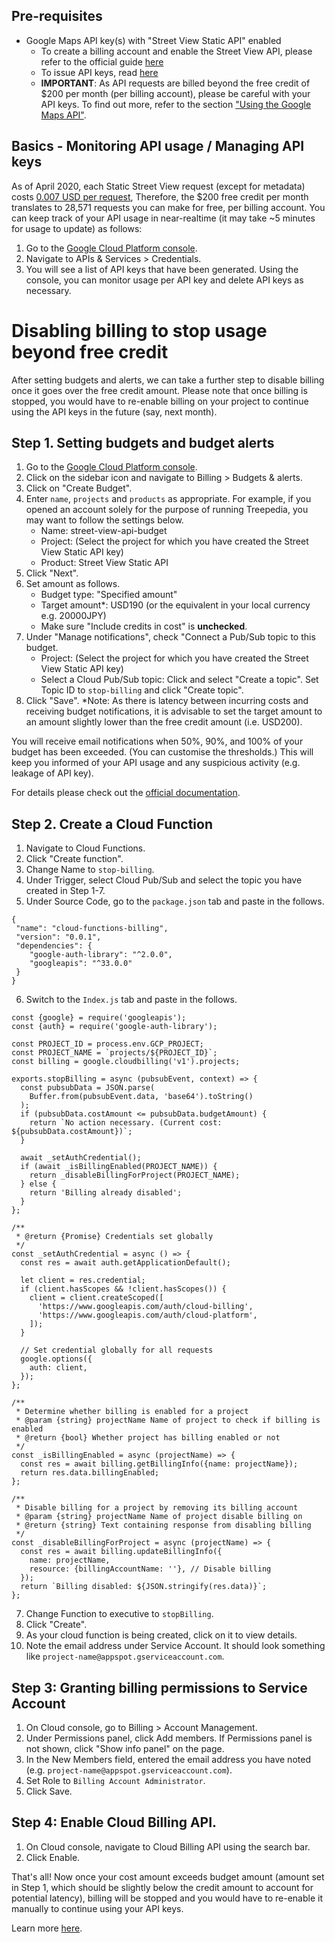 
## Pre-requisites
- Google Maps API key(s) with "Street View Static API" enabled
  - To create a billing account and enable the Street View API, please refer to the official guide [here](https://developers.google.com/maps/gmp-get-started)
  - To issue API keys, read [here](https://developers.google.com/maps/documentation/streetview/get-api-key)
  - **IMPORTANT**: As API requests are billed beyond the free credit of $200 per month (per billing account), please be careful with your API keys. To find out more, refer to the section ["Using the Google Maps API"](#using-the-google-maps-api).


## Basics - Monitoring API usage / Managing API keys
As of April 2020, each Static Street View request (except for metadata) costs [0.007 USD per request](https://developers.google.com/maps/documentation/streetview/usage-and-billing#static-street-view), 
Therefore, the $200 free credit per month translates to 28,571 requests you can make for free, per billing account.
You can keep track of your API usage in near-realtime (it may take ~5 minutes for usage to update) as follows:

1. Go to the [Google Cloud Platform console](https://console.cloud.google.com/).
2. Navigate to APIs & Services > Credentials.
3. You will see a list of API keys that have been generated. Using the console, you can monitor usage per API key and delete API keys as necessary.

# Disabling billing to stop usage beyond free credit

After setting budgets and alerts, we can take a further step to disable billing once it goes over the free credit amount. Please note that once billing is stopped, you would have to re-enable billing on your project to continue using the API keys in the future (say, next month).

## Step 1. Setting budgets and budget alerts
1. Go to the [Google Cloud Platform console](https://console.cloud.google.com/).
2. Click on the sidebar icon and navigate to Billing > Budgets & alerts. 
3. Click on "Create Budget".
4. Enter `name`, `projects` and `products` as appropriate. For example, if you opened an account solely for the purpose of running Treepedia, you may want to follow the settings below.
    - Name: street-view-api-budget
    - Project: (Select the project for which you have created the Street View Static API key)
    - Product: Street View Static API
5. Click "Next".
6. Set amount as follows.
    - Budget type: "Specified amount"
    - Target amount*: USD190 (or the equivalent in your local currency e.g. 20000JPY)
    - Make sure "Include credits in cost" is **unchecked**.
7. Under "Manage notifications", check "Connect a Pub/Sub topic to this budget.
    - Project: (Select the project for which you have created the Street View Static API key)
    - Select a Cloud Pub/Sub topic: Click and select "Create a topic". Set Topic ID to `stop-billing` and click "Create topic".
8. Click "Save".
*Note: As there is latency between incurring costs and receiving budget notifications, it is advisable to set the target amount to an amount slightly lower than the free credit amount (i.e. USD200).

You will receive email notifications when 50%, 90%, and 100% of your budget has been exceeded. (You can customise the thresholds.) This will keep you informed of your API usage and any suspicious activity (e.g. leakage of API key).

For details please check out the [official documentation](https://cloud.google.com/billing/docs/how-to/budgets).

## Step 2. Create a Cloud Function
1. Navigate to Cloud Functions.
2. Click "Create function".
3. Change Name to `stop-billing`.
4. Under Trigger, select Cloud Pub/Sub and select the topic you have created in Step 1-7.
5. Under Source Code, go to the `package.json` tab and paste in the follows.
```
{
 "name": "cloud-functions-billing",
 "version": "0.0.1",
 "dependencies": {
    "google-auth-library": "^2.0.0",
    "googleapis": "^33.0.0"
 }
}
```
6. Switch to the `Index.js` tab and paste in the follows.
```
const {google} = require('googleapis');
const {auth} = require('google-auth-library');

const PROJECT_ID = process.env.GCP_PROJECT;
const PROJECT_NAME = `projects/${PROJECT_ID}`;
const billing = google.cloudbilling('v1').projects;

exports.stopBilling = async (pubsubEvent, context) => {
  const pubsubData = JSON.parse(
    Buffer.from(pubsubEvent.data, 'base64').toString()
  );
  if (pubsubData.costAmount <= pubsubData.budgetAmount) {
    return `No action necessary. (Current cost: ${pubsubData.costAmount})`;
  }

  await _setAuthCredential();
  if (await _isBillingEnabled(PROJECT_NAME)) {
    return _disableBillingForProject(PROJECT_NAME);
  } else {
    return 'Billing already disabled';
  }
};

/**
 * @return {Promise} Credentials set globally
 */
const _setAuthCredential = async () => {
  const res = await auth.getApplicationDefault();

  let client = res.credential;
  if (client.hasScopes && !client.hasScopes()) {
    client = client.createScoped([
      'https://www.googleapis.com/auth/cloud-billing',
      'https://www.googleapis.com/auth/cloud-platform',
    ]);
  }

  // Set credential globally for all requests
  google.options({
    auth: client,
  });
};

/**
 * Determine whether billing is enabled for a project
 * @param {string} projectName Name of project to check if billing is enabled
 * @return {bool} Whether project has billing enabled or not
 */
const _isBillingEnabled = async (projectName) => {
  const res = await billing.getBillingInfo({name: projectName});
  return res.data.billingEnabled;
};

/**
 * Disable billing for a project by removing its billing account
 * @param {string} projectName Name of project disable billing on
 * @return {string} Text containing response from disabling billing
 */
const _disableBillingForProject = async (projectName) => {
  const res = await billing.updateBillingInfo({
    name: projectName,
    resource: {billingAccountName: ''}, // Disable billing
  });
  return `Billing disabled: ${JSON.stringify(res.data)}`;
};
```
 
7. Change Function to executive to `stopBilling`.
8. Click "Create".
9. As your cloud function is being created, click on it to view details.
10. Note the email address under Service Account. It should look something like `project-name@appspot.gserviceaccount.com`.

## Step 3: Granting billing permissions to Service Account
1. On Cloud console, go to Billing > Account Management.
2. Under Permissions panel, click Add members. If Permissions panel is not shown, click "Show info panel" on the page.
3. In the New Members field, entered the email address you have noted (e.g. `project-name@appspot.gserviceaccount.com`).
4. Set Role to `Billing Account Administrator`.
5. Click Save.

## Step 4: Enable Cloud Billing API.
1. On Cloud console, navigate to Cloud Billing API using the search bar.
2. Click Enable.

That's all! Now once your cost amount exceeds budget amount (amount set in Step 1, which should be slightly below the credit amount to account for potential latency), billing will be stopped and you would have to re-enable it manually to continue using your API keys.

Learn more [here](https://cloud.google.com/billing/docs/how-to/notify#cap_disable_billing_to_stop_usage).
